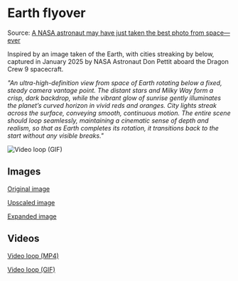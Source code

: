 # Earth flyover
Source: [A NASA astronaut may have just taken the best photo from space—ever](https://arstechnica.com/space/2025/01/a-nasa-astronaut-may-have-just-taken-the-best-photo-from-space-ever/)

Inspired by an image taken of the Earth, with cities streaking by below, captured in January 2025 by NASA Astronaut Don Pettit aboard the Dragon Crew 9 spacecraft.

_"An ultra-high-definition view from space of Earth rotating below a fixed, steady camera vantage point. The distant stars and Milky Way form a crisp, dark backdrop, while the vibrant glow of sunrise gently illuminates the planet’s curved horizon in vivid reds and oranges. City lights streak across the surface, conveying smooth, continuous motion. The entire scene should loop seamlessly, maintaining a cinematic sense of depth and realism, so that as Earth completes its rotation, it transitions back to the start without any visible breaks."_

![Video loop (GIF)](./pettit-loop.gif)

## Images
[Original image](./pettit-original.jpg)

[Upscaled image](./pettit-upscaled.jpeg) 

[Expanded image](./pettit-expanded.jpeg)

## Videos
[Video loop (MP4)](./pettit-loop.mp4)

[Video loop (GIF)](./pettit-loop.gif)
